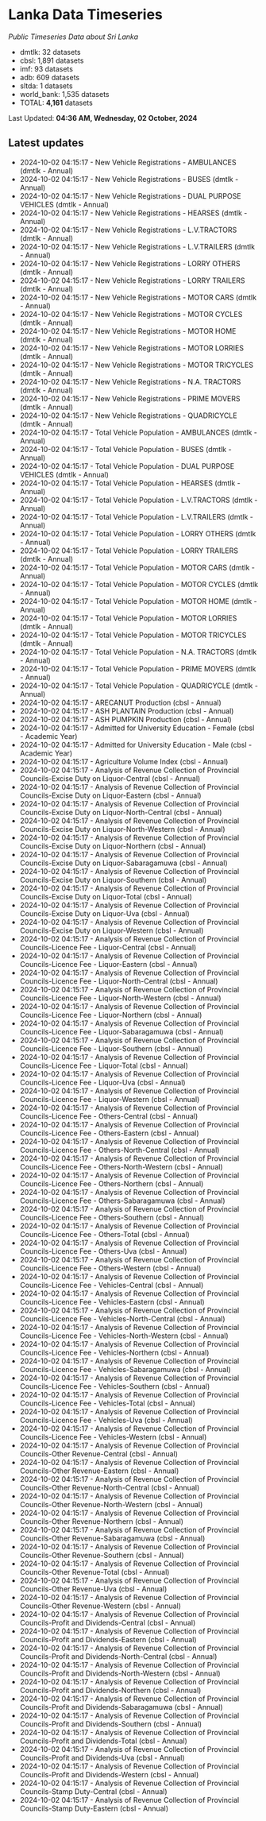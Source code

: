# Lanka Data Timeseries
*Public Timeseries Data about Sri Lanka*

* dmtlk: 32 datasets
* cbsl: 1,891 datasets
* imf: 93 datasets
* adb: 609 datasets
* sltda: 1 datasets
* world_bank: 1,535 datasets
* TOTAL: **4,161** datasets

Last Updated: **04:36 AM, Wednesday, 02 October, 2024**

## Latest updates

* 2024-10-02 04:15:17 - New Vehicle Registrations - AMBULANCES (dmtlk - Annual)
* 2024-10-02 04:15:17 - New Vehicle Registrations - BUSES (dmtlk - Annual)
* 2024-10-02 04:15:17 - New Vehicle Registrations - DUAL PURPOSE VEHICLES (dmtlk - Annual)
* 2024-10-02 04:15:17 - New Vehicle Registrations - HEARSES (dmtlk - Annual)
* 2024-10-02 04:15:17 - New Vehicle Registrations - L.V.TRACTORS (dmtlk - Annual)
* 2024-10-02 04:15:17 - New Vehicle Registrations - L.V.TRAILERS (dmtlk - Annual)
* 2024-10-02 04:15:17 - New Vehicle Registrations - LORRY OTHERS (dmtlk - Annual)
* 2024-10-02 04:15:17 - New Vehicle Registrations - LORRY TRAILERS (dmtlk - Annual)
* 2024-10-02 04:15:17 - New Vehicle Registrations - MOTOR CARS (dmtlk - Annual)
* 2024-10-02 04:15:17 - New Vehicle Registrations - MOTOR CYCLES (dmtlk - Annual)
* 2024-10-02 04:15:17 - New Vehicle Registrations - MOTOR HOME (dmtlk - Annual)
* 2024-10-02 04:15:17 - New Vehicle Registrations - MOTOR LORRIES (dmtlk - Annual)
* 2024-10-02 04:15:17 - New Vehicle Registrations - MOTOR TRICYCLES (dmtlk - Annual)
* 2024-10-02 04:15:17 - New Vehicle Registrations - N.A. TRACTORS (dmtlk - Annual)
* 2024-10-02 04:15:17 - New Vehicle Registrations - PRIME MOVERS (dmtlk - Annual)
* 2024-10-02 04:15:17 - New Vehicle Registrations - QUADRICYCLE (dmtlk - Annual)
* 2024-10-02 04:15:17 - Total Vehicle Population - AMBULANCES (dmtlk - Annual)
* 2024-10-02 04:15:17 - Total Vehicle Population - BUSES (dmtlk - Annual)
* 2024-10-02 04:15:17 - Total Vehicle Population - DUAL PURPOSE VEHICLES (dmtlk - Annual)
* 2024-10-02 04:15:17 - Total Vehicle Population - HEARSES (dmtlk - Annual)
* 2024-10-02 04:15:17 - Total Vehicle Population - L.V.TRACTORS (dmtlk - Annual)
* 2024-10-02 04:15:17 - Total Vehicle Population - L.V.TRAILERS (dmtlk - Annual)
* 2024-10-02 04:15:17 - Total Vehicle Population - LORRY OTHERS (dmtlk - Annual)
* 2024-10-02 04:15:17 - Total Vehicle Population - LORRY TRAILERS (dmtlk - Annual)
* 2024-10-02 04:15:17 - Total Vehicle Population - MOTOR CARS (dmtlk - Annual)
* 2024-10-02 04:15:17 - Total Vehicle Population - MOTOR CYCLES (dmtlk - Annual)
* 2024-10-02 04:15:17 - Total Vehicle Population - MOTOR HOME (dmtlk - Annual)
* 2024-10-02 04:15:17 - Total Vehicle Population - MOTOR LORRIES (dmtlk - Annual)
* 2024-10-02 04:15:17 - Total Vehicle Population - MOTOR TRICYCLES (dmtlk - Annual)
* 2024-10-02 04:15:17 - Total Vehicle Population - N.A. TRACTORS (dmtlk - Annual)
* 2024-10-02 04:15:17 - Total Vehicle Population - PRIME MOVERS (dmtlk - Annual)
* 2024-10-02 04:15:17 - Total Vehicle Population - QUADRICYCLE (dmtlk - Annual)
* 2024-10-02 04:15:17 - ARECANUT Production (cbsl - Annual)
* 2024-10-02 04:15:17 - ASH PLANTAIN Production (cbsl - Annual)
* 2024-10-02 04:15:17 - ASH PUMPKIN Production (cbsl - Annual)
* 2024-10-02 04:15:17 - Admitted for University Education - Female (cbsl - Academic Year)
* 2024-10-02 04:15:17 - Admitted for University Education - Male (cbsl - Academic Year)
* 2024-10-02 04:15:17 - Agriculture Volume Index (cbsl - Annual)
* 2024-10-02 04:15:17 - Analysis of Revenue Collection of Provincial Councils-Excise Duty on Liquor-Central (cbsl - Annual)
* 2024-10-02 04:15:17 - Analysis of Revenue Collection of Provincial Councils-Excise Duty on Liquor-Eastern (cbsl - Annual)
* 2024-10-02 04:15:17 - Analysis of Revenue Collection of Provincial Councils-Excise Duty on Liquor-North-Central (cbsl - Annual)
* 2024-10-02 04:15:17 - Analysis of Revenue Collection of Provincial Councils-Excise Duty on Liquor-North-Western (cbsl - Annual)
* 2024-10-02 04:15:17 - Analysis of Revenue Collection of Provincial Councils-Excise Duty on Liquor-Northern (cbsl - Annual)
* 2024-10-02 04:15:17 - Analysis of Revenue Collection of Provincial Councils-Excise Duty on Liquor-Sabaragamuwa (cbsl - Annual)
* 2024-10-02 04:15:17 - Analysis of Revenue Collection of Provincial Councils-Excise Duty on Liquor-Southern (cbsl - Annual)
* 2024-10-02 04:15:17 - Analysis of Revenue Collection of Provincial Councils-Excise Duty on Liquor-Total (cbsl - Annual)
* 2024-10-02 04:15:17 - Analysis of Revenue Collection of Provincial Councils-Excise Duty on Liquor-Uva (cbsl - Annual)
* 2024-10-02 04:15:17 - Analysis of Revenue Collection of Provincial Councils-Excise Duty on Liquor-Western (cbsl - Annual)
* 2024-10-02 04:15:17 - Analysis of Revenue Collection of Provincial Councils-Licence Fee - Liquor-Central (cbsl - Annual)
* 2024-10-02 04:15:17 - Analysis of Revenue Collection of Provincial Councils-Licence Fee - Liquor-Eastern (cbsl - Annual)
* 2024-10-02 04:15:17 - Analysis of Revenue Collection of Provincial Councils-Licence Fee - Liquor-North-Central (cbsl - Annual)
* 2024-10-02 04:15:17 - Analysis of Revenue Collection of Provincial Councils-Licence Fee - Liquor-North-Western (cbsl - Annual)
* 2024-10-02 04:15:17 - Analysis of Revenue Collection of Provincial Councils-Licence Fee - Liquor-Northern (cbsl - Annual)
* 2024-10-02 04:15:17 - Analysis of Revenue Collection of Provincial Councils-Licence Fee - Liquor-Sabaragamuwa (cbsl - Annual)
* 2024-10-02 04:15:17 - Analysis of Revenue Collection of Provincial Councils-Licence Fee - Liquor-Southern (cbsl - Annual)
* 2024-10-02 04:15:17 - Analysis of Revenue Collection of Provincial Councils-Licence Fee - Liquor-Total (cbsl - Annual)
* 2024-10-02 04:15:17 - Analysis of Revenue Collection of Provincial Councils-Licence Fee - Liquor-Uva (cbsl - Annual)
* 2024-10-02 04:15:17 - Analysis of Revenue Collection of Provincial Councils-Licence Fee - Liquor-Western (cbsl - Annual)
* 2024-10-02 04:15:17 - Analysis of Revenue Collection of Provincial Councils-Licence Fee - Others-Central (cbsl - Annual)
* 2024-10-02 04:15:17 - Analysis of Revenue Collection of Provincial Councils-Licence Fee - Others-Eastern (cbsl - Annual)
* 2024-10-02 04:15:17 - Analysis of Revenue Collection of Provincial Councils-Licence Fee - Others-North-Central (cbsl - Annual)
* 2024-10-02 04:15:17 - Analysis of Revenue Collection of Provincial Councils-Licence Fee - Others-North-Western (cbsl - Annual)
* 2024-10-02 04:15:17 - Analysis of Revenue Collection of Provincial Councils-Licence Fee - Others-Northern (cbsl - Annual)
* 2024-10-02 04:15:17 - Analysis of Revenue Collection of Provincial Councils-Licence Fee - Others-Sabaragamuwa (cbsl - Annual)
* 2024-10-02 04:15:17 - Analysis of Revenue Collection of Provincial Councils-Licence Fee - Others-Southern (cbsl - Annual)
* 2024-10-02 04:15:17 - Analysis of Revenue Collection of Provincial Councils-Licence Fee - Others-Total (cbsl - Annual)
* 2024-10-02 04:15:17 - Analysis of Revenue Collection of Provincial Councils-Licence Fee - Others-Uva (cbsl - Annual)
* 2024-10-02 04:15:17 - Analysis of Revenue Collection of Provincial Councils-Licence Fee - Others-Western (cbsl - Annual)
* 2024-10-02 04:15:17 - Analysis of Revenue Collection of Provincial Councils-Licence Fee - Vehicles-Central (cbsl - Annual)
* 2024-10-02 04:15:17 - Analysis of Revenue Collection of Provincial Councils-Licence Fee - Vehicles-Eastern (cbsl - Annual)
* 2024-10-02 04:15:17 - Analysis of Revenue Collection of Provincial Councils-Licence Fee - Vehicles-North-Central (cbsl - Annual)
* 2024-10-02 04:15:17 - Analysis of Revenue Collection of Provincial Councils-Licence Fee - Vehicles-North-Western (cbsl - Annual)
* 2024-10-02 04:15:17 - Analysis of Revenue Collection of Provincial Councils-Licence Fee - Vehicles-Northern (cbsl - Annual)
* 2024-10-02 04:15:17 - Analysis of Revenue Collection of Provincial Councils-Licence Fee - Vehicles-Sabaragamuwa (cbsl - Annual)
* 2024-10-02 04:15:17 - Analysis of Revenue Collection of Provincial Councils-Licence Fee - Vehicles-Southern (cbsl - Annual)
* 2024-10-02 04:15:17 - Analysis of Revenue Collection of Provincial Councils-Licence Fee - Vehicles-Total (cbsl - Annual)
* 2024-10-02 04:15:17 - Analysis of Revenue Collection of Provincial Councils-Licence Fee - Vehicles-Uva (cbsl - Annual)
* 2024-10-02 04:15:17 - Analysis of Revenue Collection of Provincial Councils-Licence Fee - Vehicles-Western (cbsl - Annual)
* 2024-10-02 04:15:17 - Analysis of Revenue Collection of Provincial Councils-Other Revenue-Central (cbsl - Annual)
* 2024-10-02 04:15:17 - Analysis of Revenue Collection of Provincial Councils-Other Revenue-Eastern (cbsl - Annual)
* 2024-10-02 04:15:17 - Analysis of Revenue Collection of Provincial Councils-Other Revenue-North-Central (cbsl - Annual)
* 2024-10-02 04:15:17 - Analysis of Revenue Collection of Provincial Councils-Other Revenue-North-Western (cbsl - Annual)
* 2024-10-02 04:15:17 - Analysis of Revenue Collection of Provincial Councils-Other Revenue-Northern (cbsl - Annual)
* 2024-10-02 04:15:17 - Analysis of Revenue Collection of Provincial Councils-Other Revenue-Sabaragamuwa (cbsl - Annual)
* 2024-10-02 04:15:17 - Analysis of Revenue Collection of Provincial Councils-Other Revenue-Southern (cbsl - Annual)
* 2024-10-02 04:15:17 - Analysis of Revenue Collection of Provincial Councils-Other Revenue-Total (cbsl - Annual)
* 2024-10-02 04:15:17 - Analysis of Revenue Collection of Provincial Councils-Other Revenue-Uva (cbsl - Annual)
* 2024-10-02 04:15:17 - Analysis of Revenue Collection of Provincial Councils-Other Revenue-Western (cbsl - Annual)
* 2024-10-02 04:15:17 - Analysis of Revenue Collection of Provincial Councils-Profit and Dividends-Central (cbsl - Annual)
* 2024-10-02 04:15:17 - Analysis of Revenue Collection of Provincial Councils-Profit and Dividends-Eastern (cbsl - Annual)
* 2024-10-02 04:15:17 - Analysis of Revenue Collection of Provincial Councils-Profit and Dividends-North-Central (cbsl - Annual)
* 2024-10-02 04:15:17 - Analysis of Revenue Collection of Provincial Councils-Profit and Dividends-North-Western (cbsl - Annual)
* 2024-10-02 04:15:17 - Analysis of Revenue Collection of Provincial Councils-Profit and Dividends-Northern (cbsl - Annual)
* 2024-10-02 04:15:17 - Analysis of Revenue Collection of Provincial Councils-Profit and Dividends-Sabaragamuwa (cbsl - Annual)
* 2024-10-02 04:15:17 - Analysis of Revenue Collection of Provincial Councils-Profit and Dividends-Southern (cbsl - Annual)
* 2024-10-02 04:15:17 - Analysis of Revenue Collection of Provincial Councils-Profit and Dividends-Total (cbsl - Annual)
* 2024-10-02 04:15:17 - Analysis of Revenue Collection of Provincial Councils-Profit and Dividends-Uva (cbsl - Annual)
* 2024-10-02 04:15:17 - Analysis of Revenue Collection of Provincial Councils-Profit and Dividends-Western (cbsl - Annual)
* 2024-10-02 04:15:17 - Analysis of Revenue Collection of Provincial Councils-Stamp Duty-Central (cbsl - Annual)
* 2024-10-02 04:15:17 - Analysis of Revenue Collection of Provincial Councils-Stamp Duty-Eastern (cbsl - Annual)